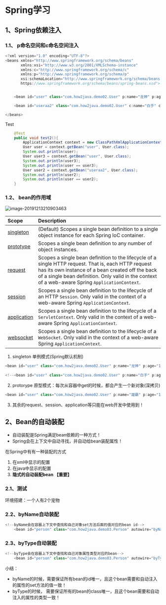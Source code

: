 # Spring学习

## 1、Spring依赖注入

### 1.1、 p命名空间和c命名空间注入

```java
<?xml version="1.0" encoding="UTF-8"?>
<beans xmlns="http://www.springframework.org/schema/beans"
       xmlns:xsi="http://www.w3.org/2001/XMLSchema-instance"
       xmlns:c="http://www.springframework.org/schema/c"
       xmlns:p="http://www.springframework.org/schema/p"
       xsi:schemaLocation="http://www.springframework.org/schema/beans
       https://www.springframework.org/schema/beans/spring-beans.xsd">


    <bean id="user" class="com.how2java.demo02.User" p:name="龙神" p:age="18" />

    <bean id="useraa2" class="com.how2java.demo02.User" c:name="白手" c:age="14" />

</beans>
```



Test

```java
    @Test
    public void test2(){
        ApplicationContext context = new ClassPathXmlApplicationContext("userBean.xml");
        User user = context.getBean("user", User.class);
        System.out.println(user);
        User user3 = context.getBean("user", User.class);
        System.out.println(user3);
        System.out.println(user == user3);
        User user2 = context.getBean("useraa2", User.class);
        System.out.println(user2);
        System.out.println(user == user2);
    }
```

### 1.2、 bean的作用域

<img src="C:\Users\HP\AppData\Roaming\Typora\typora-user-images\image-20191213210903463.png" alt="image-20191213210903463"  />

| Scope                                                        | Description                                                  |
| :----------------------------------------------------------- | :----------------------------------------------------------- |
| [singleton](https://docs.spring.io/spring/docs/5.2.2.RELEASE/spring-framework-reference/core.html#beans-factory-scopes-singleton) | (Default) Scopes a single bean definition to a single object instance for each Spring IoC container. |
| [prototype](https://docs.spring.io/spring/docs/5.2.2.RELEASE/spring-framework-reference/core.html#beans-factory-scopes-prototype) | Scopes a single bean definition to any number of object instances. |
| [request](https://docs.spring.io/spring/docs/5.2.2.RELEASE/spring-framework-reference/core.html#beans-factory-scopes-request) | Scopes a single bean definition to the lifecycle of a single HTTP request. That is, each HTTP request has its own instance of a bean created off the back of a single bean definition. Only valid in the context of a web-aware Spring `ApplicationContext`. |
| [session](https://docs.spring.io/spring/docs/5.2.2.RELEASE/spring-framework-reference/core.html#beans-factory-scopes-session) | Scopes a single bean definition to the lifecycle of an HTTP `Session`. Only valid in the context of a web-aware Spring `ApplicationContext`. |
| [application](https://docs.spring.io/spring/docs/5.2.2.RELEASE/spring-framework-reference/core.html#beans-factory-scopes-application) | Scopes a single bean definition to the lifecycle of a `ServletContext`. Only valid in the context of a web-aware Spring `ApplicationContext`. |
| [websocket](https://docs.spring.io/spring/docs/5.2.2.RELEASE/spring-framework-reference/web.html#websocket-stomp-websocket-scope) | Scopes a single bean definition to the lifecycle of a `WebSocket`. Only valid in the context of a web-aware Spring `ApplicationContext`. |

1. singleton 单例模式(Spring默认机制)

```java
<bean id="user" class="com.how2java.demo02.User" p:name="龙神" p:age="18" />
    
<!--<bean id="user" class="com.how2java.demo02.User" p:name="白手" p:age="18" scope="singleton" />-->
```

2. protorype 原型模式：每次从容器中get的时候，都会产生一个新对象(深拷贝)

```java
<bean id="user" class="com.how2java.demo02.User" p:name="雄霸" p:age="18" scope="prototype"/>
```

3. 其余的request、session、application等只能在web开发中使用到！

## 2、Bean的自动装配

- 自动装配是Spring满足bean依赖的一种方式！
- Spring会在上下文中自动寻找，并自动给bean装配属性！

在Spring中有有一种装配的方式

1. 在xml中显示的配置
2. 在java中显示的配置
3. **隐式的自动装配bean 【重要】**

### 2.1、测试

环境搭建：一个人有2个宠物

### 2.2、byName自动装配

``` java
<!--byName会在容器上下文中查找和自己对象set方法后面的值对应的bean id-->
    <bean id="person" class="com.how2java.demo03.Person" autowire="byName" p:name="宋江" />
```

### 2.3、byType自动装配

``` java
<!--byType会在容器上下文中查找和自己对象属性类型对应的bean-->
    <bean id="person" class="com.how2java.demo03.Person" autowire="byType" p:name="宋江" />
```

小结：

- byName的时候，需要保证所有bean的id唯一，且这个bean需要和自动注入的属性的set方法的值一致！
- byType的时候， 需要保证所有的bean的class唯一，且这个bean需要和自动注入的属性的类型一致！
